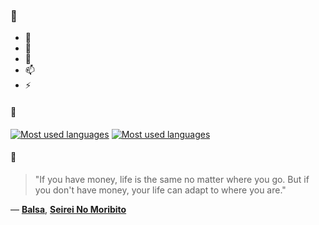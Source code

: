 ### 👋

- 🔭
- 🌱
- 💬
- 📫
- ⚡

#### 🧏

[![Most used languages](https://github-readme-stats-aynah.vercel.app/api/top-langs/?username=aynh&theme=solarized-dark&langs_count=6&layout=compact&hide_title=true)](https://github.com/anuraghazra/github-readme-stats#gh-dark-mode-only)
[![Most used languages](https://github-readme-stats-aynah.vercel.app/api/top-langs/?username=aynh&theme=solarized-light&langs_count=6&layout=compact&hide_title=true)](https://github.com/anuraghazra/github-readme-stats#gh-light-mode-only)

#### 💬

> "If you have money, life is the same no matter where you go. But if you don't have money, your life can adapt to where you are."

&mdash; [**Balsa**](https://myanimelist.net/character.php?q=Balsa&cat=character), [**Seirei No Moribito**](https://myanimelist.net/search/all?q=Seirei%20No%20Moribito&cat=all)

